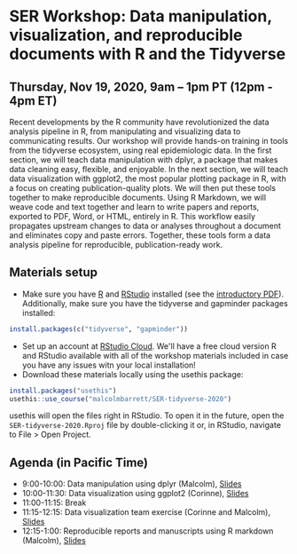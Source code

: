 # SER Workshop: Data manipulation, visualization, and reproducible documents with R and the Tidyverse

## Thursday, Nov 19, 2020, 9am – 1pm PT (12pm - 4pm ET)

Recent developments by the R community have revolutionized the data analysis pipeline in R, from manipulating and visualizing data to communicating results. Our workshop will provide hands-on training in tools from the tidyverse ecosystem, using real epidemiologic data. In the first section, we will teach data manipulation with dplyr, a package that makes data cleaning easy, flexible, and enjoyable. In the next section, we will teach data visualization with ggplot2, the most popular plotting package in R, with a focus on creating publication-quality plots. We will then put these tools together to make reproducible documents. Using R Markdown, we will weave code and text together and learn to write papers and reports, exported to PDF, Word, or HTML, entirely in R. This workflow easily propagates upstream changes to data or analyses throughout a document and eliminates copy and paste errors. Together, these tools form a data analysis pipeline for reproducible, publication-ready work.

## Materials setup

* Make sure you have [R](https://cloud.r-project.org/) and [RStudio](https://rstudio.com/products/rstudio/download/#download) installed (see the [introductory PDF](https://github.com/malcolmbarrett/SER-tidyverse-2020/raw/master/slides/00_Intro-to-R.pdf)). Additionally, make sure you have the tidyverse and gapminder packages installed:

```r
install.packages(c("tidyverse", "gapminder"))
```

* Set up an account at [RStudio Cloud](http://rstudio.cloud/). We'll have a free cloud version R and RStudio available with all of the workshop materials included in case you have any issues witn your local installation!
* Download these materials locally using the usethis package:

```r
install.packages("usethis")
usethis::use_course("malcolmbarrett/SER-tidyverse-2020")
```

usethis will open the files right in RStudio. To open it in the future, open the `SER-tidyverse-2020.Rproj` file by double-clicking it or, in RStudio, navigate to File > Open Project.

## Agenda (in Pacific Time)

* 9:00-10:00: Data manipulation using dplyr (Malcolm), [Slides](https://ser-tidyverse-2020.netlify.app/dplyr_5verbs/dplyr_5verbs.html)
* 10:00-11:30: Data visualization using ggplot2 (Corinne), [Slides](https://musing-benz-8f7c86.netlify.app/02_slides.html)
* 11:00-11:15: Break
* 11:15-12:15: Data visualization team exercise (Corinne and Malcolm), [Slides](https://musing-benz-8f7c86.netlify.app/03_slides.html)
* 12:15-1:00: Reproducible reports and manuscripts using R markdown (Malcolm), [Slides](https://ser-tidyverse-2020.netlify.app/rmarkdown_basics/rmarkdown_basics.html)
